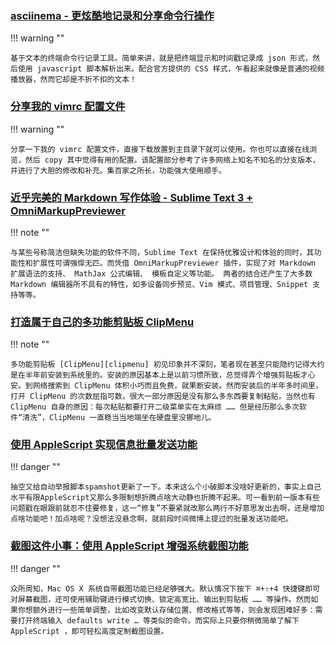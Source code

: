<!-- ## 近期更新文章 -->

### [asciinema - 更炫酷地记录和分享命令行操作](cool-software/add-asciinema-support-for-blog.md)

!!! warning ""

    基于文本的终端命令行记录工具。简单来讲，就是把终端显示和时间戳记录成 json 形式，然后使用 javascript 脚本解析出来。配合官方提供的 CSS 样式，乍看起来就像是普通的视频播放器，然而它却是不折不扣的文本！


### [分享我的 vimrc 配置文件](cool-software/share-my-dot-vimrc-config.md)

!!! warning ""

    分享一下我的 vimrc 配置文件，直接下载放置到主目录下就可以使用。你也可以直接在线浏览，然后 copy 其中觉得有用的配置。该配置部分参考了许多网络上知名不知名的分支版本，并进行了大胆的修改和补充。集百家之所长，功能强大使用顺手。


### [近乎完美的 Markdown 写作体验 - Sublime Text 3 + OmniMarkupPreviewer](cool-software/perfect-markdown-writing-experience-from-st3.md)

!!! note ""

    与某些号称简洁但缺失功能的软件不同，Sublime Text 在保持优雅设计和体验的同时，其功能性和扩展性可谓强悍无匹。而凭借 OmniMarkupPreviewer 插件，实现了对 Markdown 扩展语法的支持、 MathJax 公式编辑、 模板自定义等功能。 两者的结合还产生了大多数 Markdown 编辑器所不具有的特性，如多设备同步预览、Vim 模式、项目管理、Snippet 支持等等。


### [打造属于自己的多功能剪贴板 ClipMenu](cool-software/create-your-own-multiple-clipboard-clipmenu.md)

!!! note ""

    多功能剪贴板 [ClipMenu][clipmenu] 初见印象并不深刻，笔者现在甚至只能隐约记得大约是在半年前安装到系统里的。安装的原因基本上是以前习惯所致，总觉得弄个增强剪贴板才心安。到网络搜索到 ClipMenu 体积小巧而且免费，就果断安装。然而安装后的半年多时间里，打开 ClipMenu 的次数屈指可数，很大一部分原因是没有那么多东西要复制粘贴，当然也有 ClipMenu 自身的原因：每次粘贴都要打开二级菜单实在太麻烦 …… 但是经历那么多次软件“清洗”，ClipMenu 一直稳当当地端坐在硬盘里没挪地儿。


### [使用 AppleScript 实现信息批量发送功能](osx-tips/imessage-flood-attack.md)

!!! danger ""

    抽空又给自动举报脚本spamshot更新了一下。本来这么个小破脚本没啥好更新的，事实上自己水平有限AppleScript又那么多限制想折腾点啥大动静也折腾不起来。可一看到前一版本有些问题戳在眼跟前就忍不住要修复，这一“修复”不要紧就改那么两行不好意思发出去啊，还是增加点啥功能吧！加点啥呢？没想法没悬念啊，就前段时间微博上提过的批量发送功能吧。


### [截图这件小事：使用 AppleScript 增强系统截图功能](osx-tips/small-things-about-screenshot.md)

!!! danger ""

    众所周知，Mac OS X 系统自带截图功能已经足够强大。默认情况下按下 ⌘+⇧+4 快捷键即可对屏幕截图，还可使用辅助键进行模式切换、锁定高宽比、输出到剪贴板 …… 等操作。然而如果你想额外进行一些简单调整，比如改变默认存储位置、修改格式等等，则会发现困难好多：需要打开终端输入 defaults write … 等类似的命令。而实际上只要你稍微简单了解下 AppleScript ，即可轻松高度定制截图设置。




[clipmenu]:http://www.clipmenu.com "http://www.clipmenu.com"
